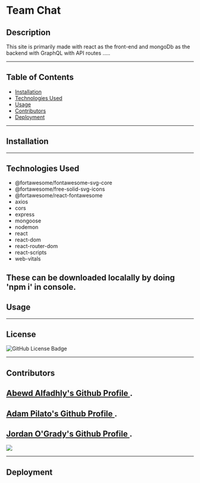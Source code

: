 # **Team Chat**


## **Description**

This site is primarily made with react as the front-end and mongoDb as the backend with GraphQL with API routes .....

---
## **Table of Contents**
- <a href="#installation">Installation</a>
- <a href="#technologies-used">Technologies Used</a>
- <a href="#usage">Usage</a>
- <a href="#contributors">Contributors</a>
- <a href="#deployment">Deployment</a>

---
## **Installation**
<!-- The application can be used by going to the deployed site and either using it on browser or downloading it as a native app. -->


---
## **Technologies Used**

- @fortawesome/fontawesome-svg-core
- @fortawesome/free-solid-svg-icons
- @fortawesome/react-fontawesome
- axios
- cors
- express
- mongoose
- nodemon
- react
- react-dom
- react-router-dom
- react-scripts
- web-vitals

These can be downloaded localally by doing 'npm i' in console.
---

## **Usage**

<!-- To use this site, you simply go to the deployed application and either use it in browser or install it as a native app.

Below is a demo gif of the site :

The following image shows the application's IndexedDB storage:

![Demonstration of the finished Module 19 Challenge with a IndexedDB storage named 'jate' in the browser.](./Assets/03-idb-storage.png) -->

---

## **License**

![GitHub License Badge](https://shields.io/badge/license-MIT-green)

---

## **Contributors**

[Abewd Alfadhly's Github Profile ](https://github.com/Abewd).
---
[Adam Pilato's Github Profile ](https://github.com/Adzy89).
---
[Jordan O'Grady's Github Profile ](https://github.com/JordanNotAvailable).
---

<!-- Github visitors count -->

[![](https://visitcount.itsvg.in/api?id=JordanNotAvailable&icon=0&color=0)](https://visitcount.itsvg.in)

---

## **Deployment**

<!-- [This is a link to the deployed site:  text-editor-jog.herokuapp.com/](https://text-editor-jog.herokuapp.com/) -->
